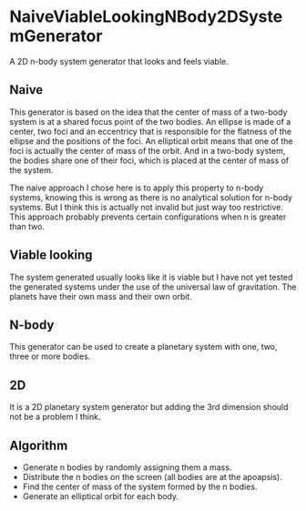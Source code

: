 # NaiveViableLookingNBody2DSystemGenerator
A 2D n-body system generator that looks and feels viable.

## Naive
This generator is based on the idea that the center of mass of a two-body system is at a shared focus point of the two bodies.
An ellipse is made of a center, two foci and an eccentricy that is responsible for the flatness of the ellipse and the positions of the foci. An elliptical orbit means that one of the foci is actually the center of mass of the orbit. And in a two-body system, the bodies share one of their foci, which is placed at the center of mass of the system.

The naive approach I chose here is to apply this property to n-body systems, knowing this is wrong as there is no analytical solution for n-body systems. But I think this is actually not invalid but just way too restrictive. This approach probably prevents certain configurations when n is greater than two.

## Viable looking
The system generated usually looks like it is viable but I have not yet tested the generated systems under the use of the universal law of gravitation. The planets have their own mass and their own orbit.

## N-body
This generator can be used to create a planetary system with one, two, three or more bodies.

## 2D
It is a 2D planetary system generator but adding the 3rd dimension should not be a problem I think.

## Algorithm
- Generate n bodies by randomly assigning them a mass.
- Distribute the n bodies on the screen (all bodies are at the apoapsis).
- Find the center of mass of the system formed by the n bodies.
- Generate an elliptical orbit for each body.